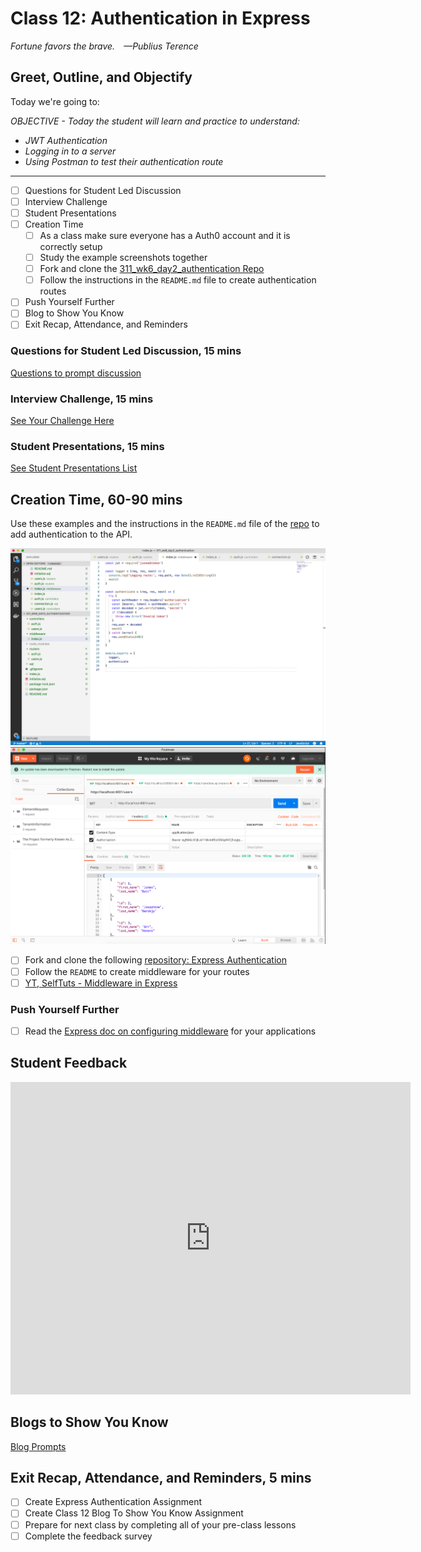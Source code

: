 # Class 12: Authentication in Express

<!-- ! HIDE FROM STUDENT; INSTRUCTOR ONLY CONTENT -->
<!-- ## Instructor Only Content - HIDE FROM STUDENTS -->

<!-- ! END INSTRUCTOR ONLY CONTENT -->

*Fortune favors the brave. —Publius Terence*

## Greet, Outline, and Objectify

<!-- SMART: Specific, Measurable, Attainable, Relevant, and Timely. -->
<!-- https://examples.yourdictionary.com/well-written-examples-of-learning-objectives.html -->

Today we're going to:
  
*OBJECTIVE - Today the student will learn and practice to understand:*

* *JWT Authentication*
* *Logging in to a server*
* *Using Postman to test their authentication route*

*****

- [ ] Questions for Student Led Discussion
- [ ] Interview Challenge
- [ ] Student Presentations
- [ ] Creation Time
    * [ ] As a class make sure everyone has a Auth0 account and it is correctly setup
    * [ ] Study the example screenshots together
    * [ ] Fork and clone the [311_wk6_day2_authentication Repo](https://github.com/AustinCodingAcademy/311_wk6_day2_authentication)
    * [ ] Follow the instructions in the `README.md` file to create authentication routes
- [ ] Push Yourself Further
- [ ] Blog to Show You Know
- [ ] Exit Recap, Attendance, and Reminders

### Questions for Student Led Discussion, 15 mins
<!-- This section should be structured with the 5E model: https://lesley.edu/article/empowering-students-the-5e-model-explained -->

[Questions to prompt discussion](./../additionalResources/questionsForDiscussion/qfd-class-12.md)

### Interview Challenge, 15 mins
<!-- The last two E happen here: elaborate and evaluate  -->
<!-- this sections should have a challenge that can be solved with the skills they've learned since their last class. -->
<!-- ! HIDDEN CONTENT: INSTRUCTOR ONLY -->
[See Your Challenge Here](./../additionalResources/interviewChallenges.md)
<!-- ! END HIDDEN CONTENT: INSTRUCTOR ONLY -->

### Student Presentations, 15 mins

[See Student Presentations List](./../additionalResources/studentPresentations.md)

## Creation Time, 60-90 mins

Use these examples and the instructions in the `README.md` file of the [repo](https://github.com/AustinCodingAcademy/311_wk6_day2_authentication) to add authentication to the API.

![express-authentication-project-vscode-example](./../images/express-authentication-project-vscode-example.png)
![express-authentication-project-postman-request](./../images/express-authentication-project-postman-request.png)

- [ ] Fork and clone the following [repository: Express Authentication](https://github.com/AustinCodingAcademy/311_wk6_day2_authentication)
- [ ] Follow the `README` to create middleware for your routes
- [ ] [YT, SelfTuts - Middleware in Express](https://youtu.be/iBkOz9WLZRM)
<!-- ! Video Content:  (width="655" height="368", ratio 1.77) -->

### Push Yourself Further

- [ ] Read the [Express doc on configuring middleware](https://expressjs.com/en/guide/writing-middleware.html) for your applications

## Student Feedback

<iframe src="https://docs.google.com/forms/d/e/1FAIpQLScjuL10i2xFGMWRwkjtgAL8F1Y5ipMPPjtTCDzkO1ZBcxUYZA/viewform?embedded=true" width="640" height="500" frameborder="0" marginheight="0" marginwidth="0">Loading…</iframe>

## Blogs to Show You Know

[Blog Prompts](./../additionalResources/blogPrompts.md)

## Exit Recap, Attendance, and Reminders, 5 mins

- [ ] Create Express Authentication Assignment
- [ ] Create Class 12 Blog To Show You Know Assignment
- [ ] Prepare for next class by completing all of your pre-class lessons
- [ ] Complete the feedback survey

<!-- <iframe id="openedx-zollege" src="https://openedx.zollege.com/feedback" style="width: 100%; height: 500px; border: 0">Browser not compatible.</iframe>
<script src="https://openedx.zollege.com/assets/index.js" type="application/javascript"></script> -->

<!-- TODO Create 3 question exit questions -->

<!-- TODO INSERT Student Feedback From -->

<!-- TODO INSERT *HIDDEN* Instructor Feedback Form -->
